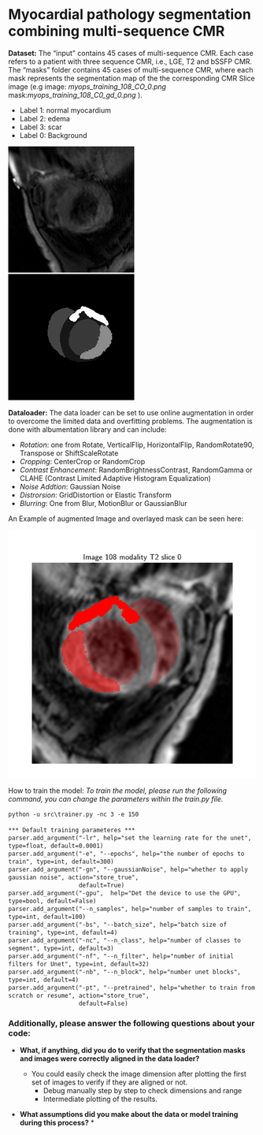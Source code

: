# Myocardial pathology segmentation combining multi-sequence CMR


**Dataset:** The “input" contains  45 cases of multi-sequence CMR. Each case refers to a patient with three sequence CMR, i.e., LGE, T2 and bSSFP CMR.
The “masks” folder contains 45 cases of multi-sequence CMR, where each mask represents the segmentation map of the the corresponding CMR Slice image (e.g image: _myops_training_108_CO_0.png_ mask:_myops_training_108_C0_gd_0.png_ ). 

* Label 1: normal myocardium
* Label 2: edema
* Label 3: scar
* Label 0: Background

![CMR Image](example_data/myops_training_108_T2_0.png)
![CMR Mask](example_data/myops_training_108_C0_gd_0.png)

**Dataloader:**
The data loader can be set to use online augmentation in order to overcome the limited data and overfitting problems. The augmentation is done with albumentation library and can include: 

* _Rotation_: one from Rotate, VerticalFlip, HorizontalFlip, RandomRotate90, Transpose or   ShiftScaleRotate
* _Cropping_: CenterCrop or RandomCrop
* _Contrast Enhancement_: RandomBrightnessContrast, RandomGamma  or CLAHE (Contrast Limited Adaptive Histogram Equalization)
* _Noise Addtion_:  Gaussian Noise
* _Distrorsion_: GridDistortion or Elastic Transform
* _Blurring_: One from Blur, MotionBlur or GaussianBlur

An Example of augmented Image and overlayed mask can be seen here: 

![Augmented CMR Image and Mask](example_data/108_T2_0.png)

How to train the model:
_To train the model, please run the following command, you can change the parameters within the train.py file._

    python -u src\trainer.py -nc 3 -e 150
    
    *** Default training parameteres ***
    parser.add_argument("-lr", help="set the learning rate for the unet", type=float, default=0.0001)
    parser.add_argument("-e", "--epochs", help="the number of epochs to train", type=int, default=300)
    parser.add_argument("-gn", "--gaussianNoise", help="whether to apply gaussian noise", action="store_true",
                        default=True)
    parser.add_argument("-gpu",  help="Det the device to use the GPU", type=bool, default=False)
    parser.add_argument("--n_samples", help="number of samples to train", type=int, default=100)
    parser.add_argument("-bs", "--batch_size", help="batch size of training", type=int, default=4)
    parser.add_argument("-nc", "--n_class", help="number of classes to segment", type=int, default=3)
    parser.add_argument("-nf", "--n_filter", help="number of initial filters for Unet", type=int, default=32)
    parser.add_argument("-nb", "--n_block", help="number unet blocks", type=int, default=4)
    parser.add_argument("-pt", "--pretrained", help="whether to train from scratch or resume", action="store_true",
                        default=False)
                        

### Additionally, please answer the following questions about your code:

* __What, if anything, did you do to verify that the segmentation masks and images were correctly aligned in the data loader?__
  * You could easily check the image dimension after plotting the first set of images to verify if they are aligned or not.
     * Debug manually step by step to check dimensions and range 
     * Intermediate plotting of the results.

* __What assumptions did you make about the data or model training during this process?__
  * 
